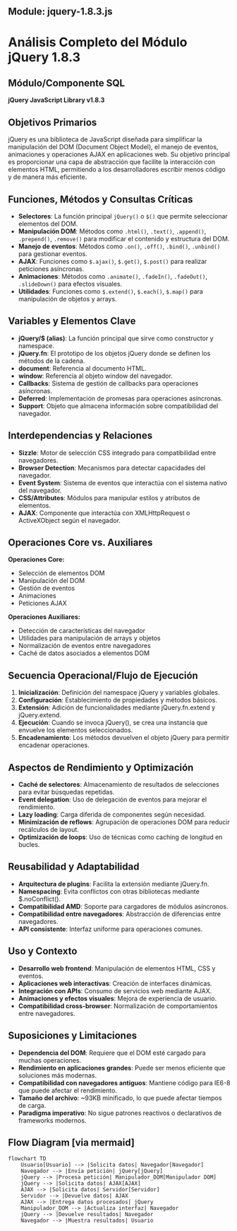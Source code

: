 ## Module: jquery-1.8.3.js

# Análisis Completo del Módulo jQuery 1.8.3

## Módulo/Componente SQL
**jQuery JavaScript Library v1.8.3**

## Objetivos Primarios
jQuery es una biblioteca de JavaScript diseñada para simplificar la manipulación del DOM (Document Object Model), el manejo de eventos, animaciones y operaciones AJAX en aplicaciones web. Su objetivo principal es proporcionar una capa de abstracción que facilite la interacción con elementos HTML, permitiendo a los desarrolladores escribir menos código y de manera más eficiente.

## Funciones, Métodos y Consultas Críticas
- **Selectores**: La función principal `jQuery()` o `$()` que permite seleccionar elementos del DOM.
- **Manipulación DOM**: Métodos como `.html()`, `.text()`, `.append()`, `.prepend()`, `.remove()` para modificar el contenido y estructura del DOM.
- **Manejo de eventos**: Métodos como `.on()`, `.off()`, `.bind()`, `.unbind()` para gestionar eventos.
- **AJAX**: Funciones como `$.ajax()`, `$.get()`, `$.post()` para realizar peticiones asíncronas.
- **Animaciones**: Métodos como `.animate()`, `.fadeIn()`, `.fadeOut()`, `.slideDown()` para efectos visuales.
- **Utilidades**: Funciones como `$.extend()`, `$.each()`, `$.map()` para manipulación de objetos y arrays.

## Variables y Elementos Clave
- **jQuery/$ (alias)**: La función principal que sirve como constructor y namespace.
- **jQuery.fn**: El prototipo de los objetos jQuery donde se definen los métodos de la cadena.
- **document**: Referencia al documento HTML.
- **window**: Referencia al objeto window del navegador.
- **Callbacks**: Sistema de gestión de callbacks para operaciones asíncronas.
- **Deferred**: Implementación de promesas para operaciones asíncronas.
- **Support**: Objeto que almacena información sobre compatibilidad del navegador.

## Interdependencias y Relaciones
- **Sizzle**: Motor de selección CSS integrado para compatibilidad entre navegadores.
- **Browser Detection**: Mecanismos para detectar capacidades del navegador.
- **Event System**: Sistema de eventos que interactúa con el sistema nativo del navegador.
- **CSS/Attributes**: Módulos para manipular estilos y atributos de elementos.
- **AJAX**: Componente que interactúa con XMLHttpRequest o ActiveXObject según el navegador.

## Operaciones Core vs. Auxiliares
**Operaciones Core:**
- Selección de elementos DOM
- Manipulación del DOM
- Gestión de eventos
- Animaciones
- Peticiones AJAX

**Operaciones Auxiliares:**
- Detección de características del navegador
- Utilidades para manipulación de arrays y objetos
- Normalización de eventos entre navegadores
- Caché de datos asociados a elementos DOM

## Secuencia Operacional/Flujo de Ejecución
1. **Inicialización**: Definición del namespace jQuery y variables globales.
2. **Configuración**: Establecimiento de propiedades y métodos básicos.
3. **Extensión**: Adición de funcionalidades mediante jQuery.fn.extend y jQuery.extend.
4. **Ejecución**: Cuando se invoca jQuery(), se crea una instancia que envuelve los elementos seleccionados.
5. **Encadenamiento**: Los métodos devuelven el objeto jQuery para permitir encadenar operaciones.

## Aspectos de Rendimiento y Optimización
- **Caché de selectores**: Almacenamiento de resultados de selecciones para evitar búsquedas repetidas.
- **Event delegation**: Uso de delegación de eventos para mejorar el rendimiento.
- **Lazy loading**: Carga diferida de componentes según necesidad.
- **Minimización de reflows**: Agrupación de operaciones DOM para reducir recálculos de layout.
- **Optimización de loops**: Uso de técnicas como caching de longitud en bucles.

## Reusabilidad y Adaptabilidad
- **Arquitectura de plugins**: Facilita la extensión mediante jQuery.fn.
- **Namespacing**: Evita conflictos con otras bibliotecas mediante $.noConflict().
- **Compatibilidad AMD**: Soporte para cargadores de módulos asíncronos.
- **Compatibilidad entre navegadores**: Abstracción de diferencias entre navegadores.
- **API consistente**: Interfaz uniforme para operaciones comunes.

## Uso y Contexto
- **Desarrollo web frontend**: Manipulación de elementos HTML, CSS y eventos.
- **Aplicaciones web interactivas**: Creación de interfaces dinámicas.
- **Integración con APIs**: Consumo de servicios web mediante AJAX.
- **Animaciones y efectos visuales**: Mejora de experiencia de usuario.
- **Compatibilidad cross-browser**: Normalización de comportamientos entre navegadores.

## Suposiciones y Limitaciones
- **Dependencia del DOM**: Requiere que el DOM esté cargado para muchas operaciones.
- **Rendimiento en aplicaciones grandes**: Puede ser menos eficiente que soluciones más modernas.
- **Compatibilidad con navegadores antiguos**: Mantiene código para IE6-8 que puede afectar el rendimiento.
- **Tamaño del archivo**: ~93KB minificado, lo que puede afectar tiempos de carga.
- **Paradigma imperativo**: No sigue patrones reactivos o declarativos de frameworks modernos.
## Flow Diagram [via mermaid]
```mermaid
flowchart TD
    Usuario[Usuario] --> |Solicita datos| Navegador[Navegador]
    Navegador --> |Envía petición| jQuery[jQuery]
    jQuery --> |Procesa petición| Manipulador_DOM[Manipulador DOM]
    jQuery --> |Solicita datos| AJAX[AJAX]
    AJAX --> |Solicita datos| Servidor[Servidor]
    Servidor --> |Devuelve datos| AJAX
    AJAX --> |Entrega datos procesados| jQuery
    Manipulador_DOM --> |Actualiza interfaz| Navegador
    jQuery --> |Devuelve resultados| Navegador
    Navegador --> |Muestra resultados| Usuario
```
